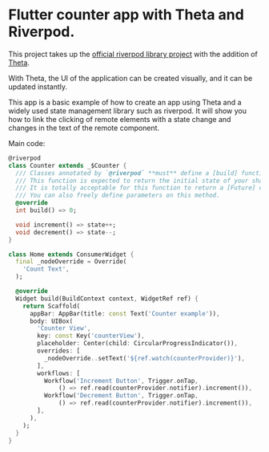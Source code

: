 # Flutter counter app with Theta and Riverpod.

This project takes up the [official riverpod library project](https://github.com/rrousselGit/riverpod/tree/master/examples/counter) with the addition of [Theta](https://github.com/buildwiththeta/buildwiththeta).

With Theta, the UI of the application can be created visually, and it can be updated instantly.

This app is a basic example of how to create an app using Theta and a widely used state management library such as riverpod. It will show you how to link the clicking of remote elements with a state change and changes in the text of the remote component.

Main code:

```dart
@riverpod
class Counter extends _$Counter {
  /// Classes annotated by `@riverpod` **must** define a [build] function.
  /// This function is expected to return the initial state of your shared state.
  /// It is totally acceptable for this function to return a [Future] or [Stream] if you need to.
  /// You can also freely define parameters on this method.
  @override
  int build() => 0;

  void increment() => state++;
  void decrement() => state--;
}

class Home extends ConsumerWidget {
  final _nodeOverride = Override(
    'Count Text',
  );

  @override
  Widget build(BuildContext context, WidgetRef ref) {
    return Scaffold(
      appBar: AppBar(title: const Text('Counter example')),
      body: UIBox(
        'Counter View',
        key: const Key('counterView'),
        placeholder: Center(child: CircularProgressIndicator()),
        overrides: [
          _nodeOverride..setText('${ref.watch(counterProvider)}'),
        ],
        workflows: [
          Workflow('Increment Button', Trigger.onTap,
              () => ref.read(counterProvider.notifier).increment()),
          Workflow('Decrement Button', Trigger.onTap,
              () => ref.read(counterProvider.notifier).increment()),
        ],
      ),
    );
  }
}
```
